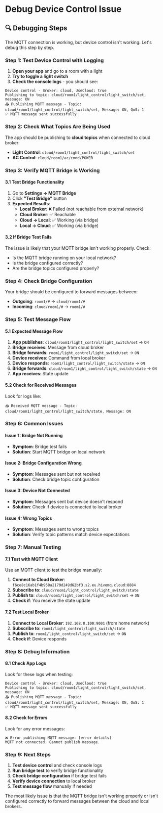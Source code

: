# Debug Device Control Issue

## 🔍 **Debugging Steps**

The MQTT connection is working, but device control isn't working. Let's debug this step by step.

### **Step 1: Test Device Control with Logging**

1. **Open your app** and go to a room with a light
2. **Try to toggle a light switch**
3. **Check the console logs** - you should see:

```
Device control - Broker: cloud, UseCloud: true
Publishing to topic: cloud/room1/light_control/light_switch/set, message: ON
📤 Publishing MQTT message - Topic: cloud/room1/light_control/light_switch/set, Message: ON, QoS: 1
✅ MQTT message sent successfully
```

### **Step 2: Check What Topics Are Being Used**

The app should be publishing to **cloud topics** when connected to cloud broker:

- **Light Control**: `cloud/room1/light_control/light_switch/set`
- **AC Control**: `cloud/room1/ac/cmnd/POWER`

### **Step 3: Verify MQTT Bridge is Working**

#### **3.1 Test Bridge Functionality**

1. Go to **Settings → MQTT Bridge**
2. Click **"Test Bridge"** button
3. **Expected Results**:
   - **Local Broker**: ❌ Failed (not reachable from external network)
   - **Cloud Broker**: ✅ Reachable
   - **Cloud → Local**: ✅ Working (via bridge)
   - **Local → Cloud**: ✅ Working (via bridge)

#### **3.2 If Bridge Test Fails**

The issue is likely that your MQTT bridge isn't working properly. Check:

- Is the MQTT bridge running on your local network?
- Is the bridge configured correctly?
- Are the bridge topics configured properly?

### **Step 4: Check Bridge Configuration**

Your bridge should be configured to forward messages between:

- **Outgoing**: `room1/#` → `cloud/room1/#`
- **Incoming**: `cloud/room1/#` → `room1/#`

### **Step 5: Test Message Flow**

#### **5.1 Expected Message Flow**

1. **App publishes**: `cloud/room1/light_control/light_switch/set` → `ON`
2. **Bridge receives**: Message from cloud broker
3. **Bridge forwards**: `room1/light_control/light_switch/set` → `ON`
4. **Device receives**: Command from local broker
5. **Device responds**: `room1/light_control/light_switch/state` → `ON`
6. **Bridge forwards**: `cloud/room1/light_control/light_switch/state` → `ON`
7. **App receives**: State update

#### **5.2 Check for Received Messages**

Look for logs like:

```
📥 Received MQTT message - Topic: cloud/room1/light_control/light_switch/state, Message: ON
```

### **Step 6: Common Issues**

#### **Issue 1: Bridge Not Running**

- **Symptom**: Bridge test fails
- **Solution**: Start MQTT bridge on local network

#### **Issue 2: Bridge Configuration Wrong**

- **Symptom**: Messages sent but not received
- **Solution**: Check bridge topic configuration

#### **Issue 3: Device Not Connected**

- **Symptom**: Messages sent but device doesn't respond
- **Solution**: Check if device is connected to local broker

#### **Issue 4: Wrong Topics**

- **Symptom**: Messages sent to wrong topics
- **Solution**: Verify topic patterns match device expectations

### **Step 7: Manual Testing**

#### **7.1 Test with MQTT Client**

Use an MQTT client to test the bridge manually:

1. **Connect to Cloud Broker**: `f6ce8c16ab1f4b958a2179d249d62bf3.s2.eu.hivemq.cloud:8884`
2. **Subscribe to**: `cloud/room1/light_control/light_switch/state`
3. **Publish to**: `cloud/room1/light_control/light_switch/set` → `ON`
4. **Check if**: You receive the state update

#### **7.2 Test Local Broker**

1. **Connect to Local Broker**: `192.168.0.100:9001` (from home network)
2. **Subscribe to**: `room1/light_control/light_switch/state`
3. **Publish to**: `room1/light_control/light_switch/set` → `ON`
4. **Check if**: Device responds

### **Step 8: Debug Information**

#### **8.1 Check App Logs**

Look for these logs when testing:

```
Device control - Broker: cloud, UseCloud: true
Publishing to topic: cloud/room1/light_control/light_switch/set, message: ON
📤 Publishing MQTT message - Topic: cloud/room1/light_control/light_switch/set, Message: ON, QoS: 1
✅ MQTT message sent successfully
```

#### **8.2 Check for Errors**

Look for any error messages:

```
❌ Error publishing MQTT message: [error details]
MQTT not connected. Cannot publish message.
```

### **Step 9: Next Steps**

1. **Test device control** and check console logs
2. **Run bridge test** to verify bridge functionality
3. **Check bridge configuration** if bridge test fails
4. **Verify device connection** to local broker
5. **Test message flow** manually if needed

The most likely issue is that the MQTT bridge isn't working properly or isn't configured correctly to forward messages between the cloud and local brokers.

